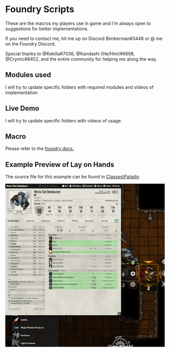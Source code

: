 # Foundry Scripts

These are the macros my players use in game and I'm always open to suggestions for better implementations.

If you need to contact me, hit me up on Discord Bimberman#3448 or @ me on the Foundry Discord.

Special thanks to @Kekilla#7036, @Kandashi (He/Him)#6698, @Crymic#9452, and the entire community for helping me along the way.

## Modules used

I will try to update specific folders with required modules and videos of implementation.

## Live Demo

I will try to update specific folders with videos of usage.

## Macro

Please refer to the <a href="https://foundryvtt.com/article/macros/" target="_blank">foundry docs.</a>

## Example Preview of Lay on Hands
The source file for this example can be found in <a href="https://github.com/bimberman/foundry-scripts/tree/main/Classes/Paladin" target="_blank">Classes\Paladin</a>

![Example Demo](https://raw.githubusercontent.com/bimberman/foundry-scripts/main/Classes/Paladin/lay-on-hands-demo.gif)

